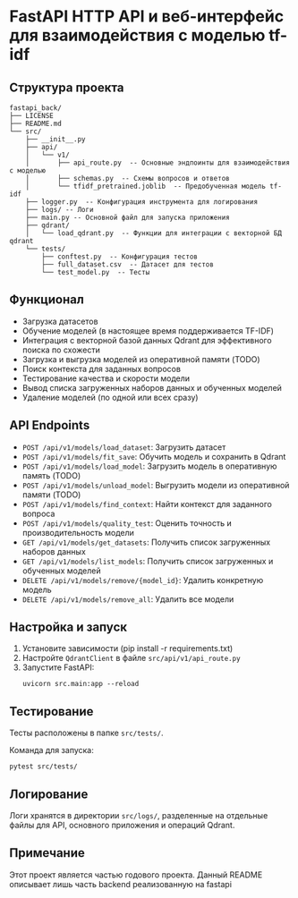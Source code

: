 # FastAPI HTTP API и веб-интерфейс для взаимодействия с моделью tf-idf

## Структура проекта

```
fastapi_back/
├── LICENSE
├── README.md
└── src/
    ├── __init__.py
    ├── api/
    │   └── v1/
    │       ├── api_route.py  -- Основные эндпоинты для взаимодействия с моделью
    │       ├── schemas.py  -- Схемы вопросов и ответов
    │       └── tfidf_pretrained.joblib  -- Предобученная модель tf-idf
    ├── logger.py  -- Конфигурация инструмента для логирования
    ├── logs/ -- Логи
    ├── main.py -- Основной файл для запуска приложения
    ├── qdrant/
    │   └── load_qdrant.py  -- Функции для интеграции с векторной БД qdrant
    └── tests/
        ├── conftest.py  -- Конфигурация тестов
        ├── full_dataset.csv  -- Датасет для тестов
        └── test_model.py  -- Тесты
```

## Функционал

- Загрузка датасетов
- Обучение моделей (в настоящее время поддерживается TF-IDF)
- Интеграция с векторной базой данных Qdrant для эффективного поиска по схожести
- Загрузка и выгрузка моделей из оперативной памяти (TODO)
- Поиск контекста для заданных вопросов
- Тестирование качества и скорости модели
- Вывод списка загруженных наборов данных и обученных моделей
- Удаление моделей (по одной или всех сразу)

## API Endpoints

- `POST /api/v1/models/load_dataset`: Загрузить датасет
- `POST /api/v1/models/fit_save`: Обучить модель и сохранить в Qdrant
- `POST /api/v1/models/load_model`: Загрузить модель в оперативную память (TODO)
- `POST /api/v1/models/unload_model`: Выгрузить модели из оперативной памяти (TODO)
- `POST /api/v1/models/find_context`: Найти контекст для заданного вопроса
- `POST /api/v1/models/quality_test`: Оценить точность и производительность модели
- `GET /api/v1/models/get_datasets`: Получить список загруженных наборов данных
- `GET /api/v1/models/list_models`: Получить список загруженных и обученных моделей
- `DELETE /api/v1/models/remove/{model_id}`: Удалить конкретную модель
- `DELETE /api/v1/models/remove_all`: Удалить все модели

## Настройка и запуск

1. Установите зависимости (pip install -r requirements.txt)
2. Настройте `QdrantClient` в файле `src/api/v1/api_route.py`
3. Запустите FastAPI:
   ```
   uvicorn src.main:app --reload
   ```

## Тестирование

Тесты расположены в папке `src/tests/`. 

Команда для запуска:

```
pytest src/tests/
```

## Логирование

Логи хранятся в директории `src/logs/`, разделенные на отдельные файлы для API, основного приложения и операций Qdrant.

## Примечание

Этот проект является частью годового проекта. Данный README описывает лишь часть backend реализованную на fastapi
